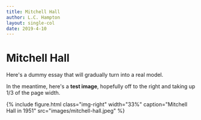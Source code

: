 ```yaml
---
title: Mitchell Hall
author: L.C. Hampton
layout: single-col
date: 2019-4-10
---
```



# Mitchell Hall

Here's a dummy essay that will gradually turn into a real model.

In the meantime, here's a **test image**, hopefully off to the right and taking up 1/3 of the page width.

{% include figure.html class="img-right" width="33%" caption="Mitchell Hall in 1951" src="images/mitchell-hall.jpeg" %}
